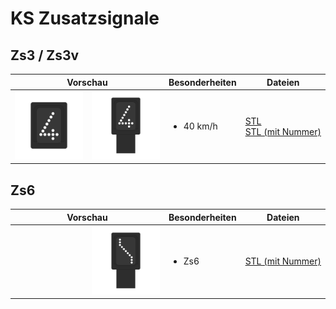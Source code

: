 # KS Zusatzsignale

## Zs3 / Zs3v

<table>
  <thead>
    <tr>
      <th colspan="2">Vorschau</th>
      <th>Besonderheiten</th>
      <th>Dateien</th>
    </tr>
  </thead>
  <tbody>
    <tr>
      <td width="200"><img src='export/ZS_Zs3_4-front.png' /></td>
      <td width="200"><img src='export/ZS_Zs3_4_NR-front.png' /></td>
      <td>
        <ul>
          <li>40 km/h</li>
        </ul>
      </td>
      <td>
        <a href="export/ZS_Zs3_4.stl">STL</a><br />
        <a href="export/ZS_Zs3_4_NR.stl">STL&nbsp;(mit&nbsp;Nummer)</a><br />
      </td>
    </tr>
  </tbody>
</table>

## Zs6

<table>
  <thead>
    <tr>
      <th colspan="2">Vorschau</th>
      <th>Besonderheiten</th>
      <th>Dateien</th>
    </tr>
  </thead>
  <tbody>
    <tr>
      <td width="200"></td>
      <td width="200"><img src='export/ZS_Zs6_NR-front.png' /></td>
      <td>
        <ul>
          <li>Zs6</li>
        </ul>
      </td>
      <td>
        <a href="export/ZS_Zs6_NR.stl">STL&nbsp;(mit&nbsp;Nummer)</a>
      </td>
    </tr>
  </tbody>
</table>
